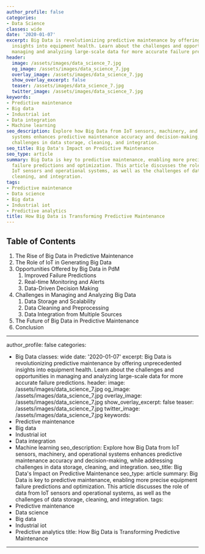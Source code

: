 ```yaml
---
author_profile: false
categories:
- Data Science
classes: wide
date: '2020-01-07'
excerpt: Big Data is revolutionizing predictive maintenance by offering unprecedented
  insights into equipment health. Learn about the challenges and opportunities in
  managing and analyzing large-scale data for more accurate failure predictions.
header:
  image: /assets/images/data_science_7.jpg
  og_image: /assets/images/data_science_7.jpg
  overlay_image: /assets/images/data_science_7.jpg
  show_overlay_excerpt: false
  teaser: /assets/images/data_science_7.jpg
  twitter_image: /assets/images/data_science_7.jpg
keywords:
- Predictive maintenance
- Big data
- Industrial iot
- Data integration
- Machine learning
seo_description: Explore how Big Data from IoT sensors, machinery, and operational
  systems enhances predictive maintenance accuracy and decision-making, while addressing
  challenges in data storage, cleaning, and integration.
seo_title: Big Data's Impact on Predictive Maintenance
seo_type: article
summary: Big Data is key to predictive maintenance, enabling more precise equipment
  failure predictions and optimization. This article discusses the role of data from
  IoT sensors and operational systems, as well as the challenges of data storage,
  cleaning, and integration.
tags:
- Predictive maintenance
- Data science
- Big data
- Industrial iot
- Predictive analytics
title: How Big Data is Transforming Predictive Maintenance
---
```


## Table of Contents

1. The Rise of Big Data in Predictive Maintenance
2. The Role of IoT in Generating Big Data
3. Opportunities Offered by Big Data in PdM
   1. Improved Failure Predictions
   2. Real-time Monitoring and Alerts
   3. Data-Driven Decision Making
4. Challenges in Managing and Analyzing Big Data
   1. Data Storage and Scalability
   2. Data Cleaning and Preprocessing
   3. Data Integration from Multiple Sources
5. The Future of Big Data in Predictive Maintenance
6. Conclusion

---
author_profile: false
categories:
- Big Data
classes: wide
date: '2020-01-07'
excerpt: Big Data is revolutionizing predictive maintenance by offering unprecedented
  insights into equipment health. Learn about the challenges and opportunities in
  managing and analyzing large-scale data for more accurate failure predictions.
header:
  image: /assets/images/data_science_7.jpg
  og_image: /assets/images/data_science_7.jpg
  overlay_image: /assets/images/data_science_7.jpg
  show_overlay_excerpt: false
  teaser: /assets/images/data_science_7.jpg
  twitter_image: /assets/images/data_science_7.jpg
keywords:
- Predictive maintenance
- Big data
- Industrial iot
- Data integration
- Machine learning
seo_description: Explore how Big Data from IoT sensors, machinery, and operational
  systems enhances predictive maintenance accuracy and decision-making, while addressing
  challenges in data storage, cleaning, and integration.
seo_title: Big Data's Impact on Predictive Maintenance
seo_type: article
summary: Big Data is key to predictive maintenance, enabling more precise equipment
  failure predictions and optimization. This article discusses the role of data from
  IoT sensors and operational systems, as well as the challenges of data storage,
  cleaning, and integration.
tags:
- Predictive maintenance
- Data science
- Big data
- Industrial iot
- Predictive analytics
title: How Big Data is Transforming Predictive Maintenance
---
